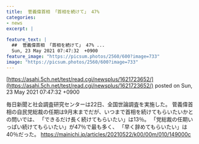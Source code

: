 ```yaml
---
title:  菅義偉首相 「首相を続けて」 47%  
categories:
- news
excerpt: |
  
feature_text: |
  ##  菅義偉首相 「首相を続けて」 47% ...
  Sun, 23 May 2021 07:47:32  +0900
feature_image: "https://picsum.photos/2560/600?image=733"
image: "https://picsum.photos/2560/600?image=733"
---
```


[https://asahi.5ch.net/test/read.cgi/newsplus/1621723652/](https://asahi.5ch.net/test/read.cgi/newsplus/1621723652/)
posted on Sun, 23 May 2021 07:47:32  +0900

<!--more-->

毎日新聞と社会調査研究センターは22日、全国世論調査を実施した。 菅義偉首相の自民党総裁の任期は9月末までだが、いつまで首相を続けてもらいたいかとの問いでは、 「できるだけ長く続けてもらいたい」は13％。 「党総裁の任期いっぱい続けてもらいたい」が47％で最も多く、 「早く辞めてもらいたい」は40％だった。 https://mainichi.jp/articles/20210522/k00/00m/010/149000c
